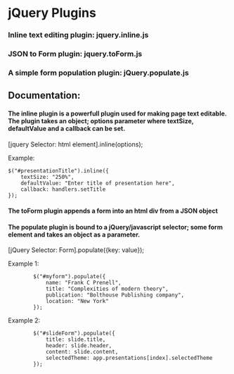 <h1>jQuery Plugins</h1>
  <h3>Inline text editing plugin: jquery.inline.js</h3>
  <p></p>
  <h3>JSON to Form plugin: jquery.toForm.js</h3>
   <p></p>
  <h3>A simple form population plugin: jQuery.populate.js </h3>
</h1>

<h2>Documentation:</h2>

<h4>The inline plugin is a powerfull plugin used for making page text editable. The plugin takes an object; options parameter where textSize, defaultValue and a callback can be set.</h4>

[jquery Selector: html element].inline(options);

Example:

    $("#presentationTitle").inline({
        textSize: "250%",
        defaultValue: "Enter title of presentation here",
        callback: handlers.setTitle
    });


<h4>The toForm plugin appends a form into an html div from a JSON object</h4>


<h4>The populate plugin is bound to a jQuery/javascript selector; some form element and takes an object as a parameter.</h4> 

[jQuery Selector: Form].populate({key: value});

Example 1: 

            $("#myform").populate({
                name: "Frank C Prenell",
                title: "Complexities of modern theory",
                publication: "Bolthouse Publishing company",
                location: "New York"
            });

Example 2: 

            $("#slideForm").populate({
                title: slide.title,
                header: slide.header,
                content: slide.content,
                selectedTheme: app.presentations[index].selectedTheme
            });
